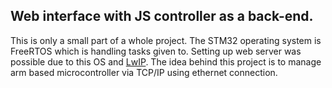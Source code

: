 Web interface with JS controller as a back-end.
--------------------------------------------
This is only a small part of a whole project. The STM32 operating system is FreeRTOS
which is handling tasks given to. Setting up web server was possible due to
this OS and [LwIP](https://en.wikipedia.org/wiki/LwIP). The idea behind this
project is to manage arm based microcontroller via TCP/IP using ethernet connection.
